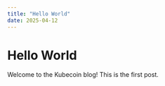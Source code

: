 ```yaml
---
title: "Hello World"
date: 2025-04-12
---
```


# Hello World

Welcome to the Kubecoin blog! This is the first post.